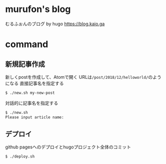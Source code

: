 # murufon's blog

むるふぉんのブログ by hugo
https://blog.kaio.ga

# command

## 新規記事作成
新しくpostを作成して、Atomで開く
URLは`/post/2018/12/helloworld/`のようになる
直接記事名を指定する
```bash
$ ./new.sh my-new-post
```
対話的に記事名を指定する
```bash
$ ./new.sh
Please input article name:
```

## デプロイ
github pagesへのデプロイとhugoプロジェクト全体のコミット
```bash
$ ./deploy.sh
```